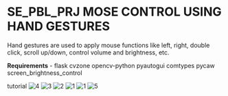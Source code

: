 # SE_PBL_PRJ MOSE CONTROL USING HAND GESTURES
Hand gestures are used to apply mouse functions like left, right, double click, scroll up/down, control volume and brightness, etc.


**Requirements** - 
flask
cvzone
opencv-python
pyautogui
comtypes
pycaw
screen_brightness_control

tutorial
![4](https://github.com/user-attachments/assets/ea13212e-0807-4e3e-93b0-d98c3a646716)
![3](https://github.com/user-attachments/assets/326b3ac2-a053-4b59-92f4-01972ebe0b74)
![2](https://github.com/user-attachments/assets/a1bd7150-1877-40ca-ab2f-d77dcc750a1c)
![1](https://github.com/user-attachments/assets/9d5b3630-c586-46e1-b39d-b6f3776abfe8)
![1](https://github.com/user-attachments/assets/f147a599-fbbf-4d63-be4c-f16265ebe392)
![5](https://github.com/user-attachments/assets/99cc1a38-45bf-41d6-a548-2760ab204394)

